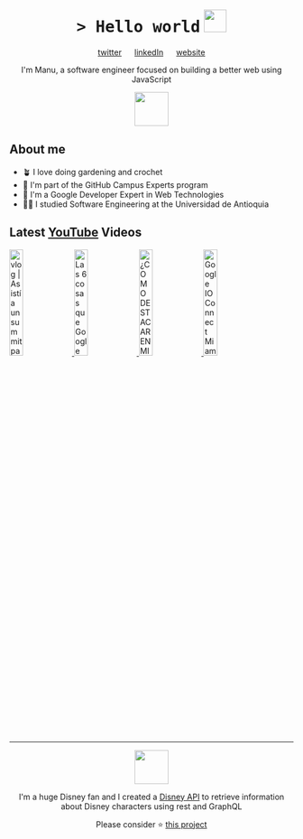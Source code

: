 <h1 align="center">
    <tt>> Hello world</tt>
    <img src="https://media.giphy.com/media/mGcNjsfWAjY5AEZNw6/giphy.gif" width=40 /> 
</h1>

<p align="center">
    <a href="https://twitter.com/ManuCastrillonM">twitter</a>
    <img src="https://media4.giphy.com/media/U6GL20Vz7uX0Wtp46i/giphy.gif" width=15>
    <a href="https://www.linkedin.com/in/manuelacastrillon/">linkedIn</a>
    <img src="https://media4.giphy.com/media/U6GL20Vz7uX0Wtp46i/giphy.gif" width=15>
    <a href="https://www.manuela.dev/">website</a>
</p>

<p align="center">
    I'm Manu, a software engineer focused on building a better web using JavaScript
</p>

<p align="center">
    <img src="https://media1.giphy.com/media/eHjrC6X9zDIMI0alnP/giphy.gif" width=60>
</p>

<h2> About me </h2>
<ul>
    <li>🪴 I love doing gardening and crochet</li>
    <li>🚩 I'm part of the GitHub Campus Experts program</li>
    <li>🌟 I'm a Google Developer Expert in Web Technologies</li>
    <li>👩‍🎓 I studied Software Engineering at the Universidad de Antioquia</li>
</ul>

<h2> Latest <a href="https://youtube.com/manucastrillon?sub_confirmation=1" target="_blank">YouTube</a> Videos </h2>

<a href="https://www.youtube.com/watch?v=lO1CaohsRAc" target="_blank">
  <img width="22%" src="https://i.ytimg.com/vi/lO1CaohsRAc/mqdefault.jpg" alt="vlog |  Asistí a un summit para creadores de contenido en Google Singapur #GDCOC">
</a>
<a href="https://www.youtube.com/watch?v=0XyevjZBqWw" target="_blank">
  <img width="22%" src="https://i.ytimg.com/vi/0XyevjZBqWw/mqdefault.jpg" alt="Las 6 cosas que Google quiere que sepas sobre desarrollo web + Google IO Connect AMSTERDAM 🇳🇱">
</a>
<a href="https://www.youtube.com/watch?v=Ge0KwzW7-7A" target="_blank">
  <img width="22%" src="https://i.ytimg.com/vi/Ge0KwzW7-7A/mqdefault.jpg" alt="¿COMO DESTACAR EN MI APLICACIÓN A UNA BIG TECH? | Una reclutadora de Uber responde tus preguntas">
</a>
<a href="https://www.youtube.com/watch?v=WZa09vONHeY" target="_blank">
  <img width="22%" src="https://i.ytimg.com/vi/WZa09vONHeY/mqdefault.jpg" alt="Google IO Connect Miami 2023">
</a>

<hr>
<p align="center">
    <img src="https://media3.giphy.com/media/Me7PBESMDoWyzSN9M9/giphy.gif" width=60>
</p>

<p align="center">I'm a huge Disney fan and I created a <a href="https://github.com/ManuCastrillonM/disney-api">Disney API</a> to retrieve information about Disney characters using rest and GraphQL</p>

<p align="center">Please consider ⭐️ <a href="https://github.com/ManuCastrillonM/disney-api">this project</a></p>
